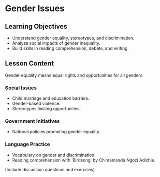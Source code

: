 # Gender Issues

## Learning Objectives
- Understand gender equality, stereotypes, and discrimination.
- Analyze social impacts of gender inequality.
- Build skills in reading comprehension, debate, and writing.

## Lesson Content
Gender equality means equal rights and opportunities for all genders.

### Social Issues
- Child marriage and education barriers.
- Gender-based violence.
- Stereotypes limiting opportunities.

### Government Initiatives
- National policies promoting gender equality.

### Language Practice
- Vocabulary on gender and discrimination.
- Reading comprehension with 'Birdsong' by Chimamanda Ngozi Adichie.

(Include discussion questions and exercises)
